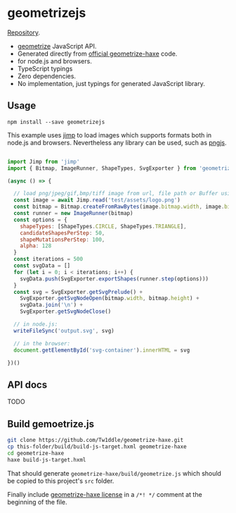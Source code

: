 # geometrizejs

[Repository](https://github.com/cancerberoSgx/univac/tree/master/geometrizejs).

 * [geometrize](https://www.geometrize.co.uk/) JavaScript API.
 * Generated directly from [official geometrize-haxe](https://github.com/Tw1ddle/geometrize-haxe) code.
 * for node.js and browsers.
 * TypeScript typings
 * Zero dependencies.
 * No implementation, just typings for generated JavaScript library.

## Usage

```
npm install --save geometrizejs
```

This example uses [jimp](TODO) to load images which supports formats both in node.js and browsers. Nevertheless any library can be used, such as [pngjs](TODO).

```js

import Jimp from 'jimp'
import { Bitmap, ImageRunner, ShapeTypes, SvgExporter } from 'geometrizejs'

(async () => {  

  // load png/jpeg/gif,bmp/tiff image from url, file path or Buffer using jimp:
  const image = await Jimp.read('test/assets/logo.png')
  const bitmap = Bitmap.createFromRawBytes(image.bitmap.width, image.bitmap.height, image.bitmap.data)
  const runner = new ImageRunner(bitmap)
  const options = {
    shapeTypes: [ShapeTypes.CIRCLE, ShapeTypes.TRIANGLE],
    candidateShapesPerStep: 50,
    shapeMutationsPerStep: 100,
    alpha: 128
  }
  const iterations = 500
  const svgData = []
  for (let i = 0; i < iterations; i++) {
    svgData.push(SvgExporter.exportShapes(runner.step(options)))
  }
  const svg = SvgExporter.getSvgPrelude() + 
    SvgExporter.getSvgNodeOpen(bitmap.width, bitmap.height) + 
    svgData.join('\n') + 
    SvgExporter.getSvgNodeClose()

  // in node.js:
  writeFileSync('output.svg', svg)

  // in the browser:
  document.getElementById('svg-container').innerHTML = svg

})()

```

## API docs

TODO

## Build gemoetrize.js

```sh
git clone https://github.com/Tw1ddle/geometrize-haxe.git
cp this-folder/build/build-js-target.hxml geometrize-haxe
cd geometrize-haxe
haxe build-js-target.hxml
```

That should generate `geometrize-haxe/build/geometrize.js` which should be copied to this project's `src` folder.

Finally include [geometrize-haxe license](https://raw.githubusercontent.com/Tw1ddle/geometrize-haxe/master/LICENSE) in a `/*! */` comment at the beginning of the file.
